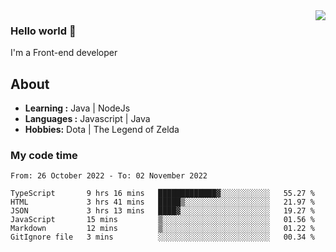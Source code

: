 <img align='right' src="https://github-readme-stats.vercel.app/api?username=jumodada&show_icons=true&theme=vue">

### Hello world 👋

I'm a Front-end developer 
    
## About
-  **Learning :** Java | NodeJs
-  **Languages :** Javascript | Java
-  **Hobbies:** Dota | The Legend of Zelda

### My code time

<!--START_SECTION:waka-->

```text
From: 26 October 2022 - To: 02 November 2022

TypeScript       9 hrs 16 mins   █████████████▓░░░░░░░░░░░   55.27 %
HTML             3 hrs 41 mins   █████▒░░░░░░░░░░░░░░░░░░░   21.97 %
JSON             3 hrs 13 mins   ████▓░░░░░░░░░░░░░░░░░░░░   19.27 %
JavaScript       15 mins         ▒░░░░░░░░░░░░░░░░░░░░░░░░   01.56 %
Markdown         12 mins         ▒░░░░░░░░░░░░░░░░░░░░░░░░   01.22 %
GitIgnore file   3 mins          ░░░░░░░░░░░░░░░░░░░░░░░░░   00.34 %
```

<!--END_SECTION:waka-->
